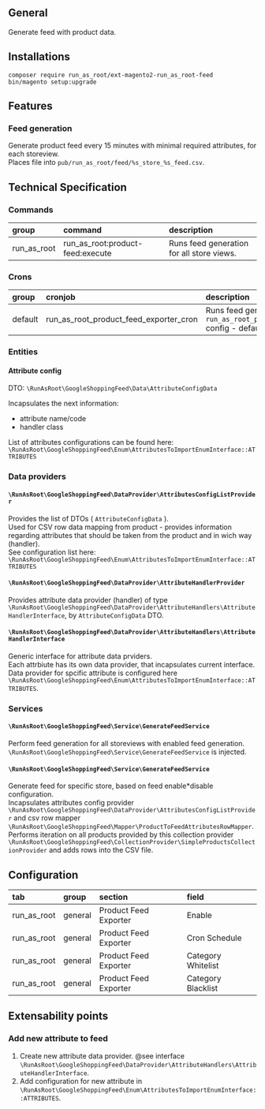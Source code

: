 ## General

Generate feed with product data.

## Installations
```
composer require run_as_root/ext-magento2-run_as_root-feed
bin/magento setup:upgrade
```

## Features

### Feed generation

Generate product feed every 15 minutes with minimal required attributes, for each storeview.  
Places file into `pub/run_as_root/feed/%s_store_%s_feed.csv`.

## Technical Specification

### Commands

| group | command | description |
|:------|:--------|:------------|
|    run_as_root   |     run_as_root:product-feed:execute    |      Runs feed generation for all store views.       |

### Crons

| group | cronjob | description |
|:------|:--------|:------------|
|    default   |   run_as_root_product_feed_exporter_cron      |   Runs feed generation based on `run_as_root_product_feed/general/cron_schedule` config - default each 15 minutes         |

### Entities

#### Attribute config
DTO: `\RunAsRoot\GoogleShoppingFeed\Data\AttributeConfigData`

Incapsulates the next information:
* attribute name/code
* handler class

List of attributes configurations can be found here: `\RunAsRoot\GoogleShoppingFeed\Enum\AttributesToImportEnumInterface::ATTRIBUTES`

### Data providers

#### `\RunAsRoot\GoogleShoppingFeed\DataProvider\AttributesConfigListProvider`
Provides the list of DTOs ( `AttributeConfigData` ).  
Used for CSV row data mapping from product - provides information regarding attributes that should be taken from the product and in wich way (handler).  
See configuration list here: `\RunAsRoot\GoogleShoppingFeed\Enum\AttributesToImportEnumInterface::ATTRIBUTES`

#### `\RunAsRoot\GoogleShoppingFeed\DataProvider\AttributeHandlerProvider`
Provides attribute data provider (handler) of type `\RunAsRoot\GoogleShoppingFeed\DataProvider\AttributeHandlers\AttributeHandlerInterface`, by `AttributeConfigData` DTO.

#### `\RunAsRoot\GoogleShoppingFeed\DataProvider\AttributeHandlers\AttributeHandlerInterface`
Generic interface for attribute data prviders.  
Each attrbiute has its own data provider, that incapsulates current interface.  
Data provider for spcific attribute is configured here `\RunAsRoot\GoogleShoppingFeed\Enum\AttributesToImportEnumInterface::ATTRIBUTES`.

### Services

#### `\RunAsRoot\GoogleShoppingFeed\Service\GenerateFeedService`
Perform feed generation for all storeviews with enabled feed generation.  
`\RunAsRoot\GoogleShoppingFeed\Service\GenerateFeedService` is injected.

#### `\RunAsRoot\GoogleShoppingFeed\Service\GenerateFeedService`
Generate feed for specific store, based on feed enable*disable configuration.  
Incapsulates attributes config provider `\RunAsRoot\GoogleShoppingFeed\DataProvider\AttributesConfigListProvider` and csv row mapper `\RunAsRoot\GoogleShoppingFeed\Mapper\ProductToFeedAttributesRowMapper`.  
Performs iteration on all products provided by this collection provider `\RunAsRoot\GoogleShoppingFeed\CollectionProvider\SimpleProductsCollectionProvider` and adds rows into the CSV file.

## Configuration

| tab     | group   | section               | field              |
|:--------|:--------|:----------------------|:-------------------|
| run_as_root | general | Product Feed Exporter | Enable             |
| run_as_root | general | Product Feed Exporter | Cron Schedule      |
| run_as_root | general | Product Feed Exporter | Category Whitelist |
| run_as_root | general | Product Feed Exporter | Category Blacklist |


## Extensability points
### Add new attribute to feed
1. Create new attribute data provider. @see interface `\RunAsRoot\GoogleShoppingFeed\DataProvider\AttributeHandlers\AttributeHandlerInterface`.
2. Add configuration for new attribute in `\RunAsRoot\GoogleShoppingFeed\Enum\AttributesToImportEnumInterface::ATTRIBUTES`.
